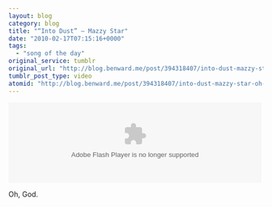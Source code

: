 ```yaml
---
layout: blog
category: blog
title: "“Into Dust” — Mazzy Star"
date: "2010-02-17T07:15:16+0000"
tags:
  - "song of the day"
original_service: tumblr
original_url: "http://blog.benward.me/post/394318407/into-dust-mazzy-star-oh-god"
tumblr_post_type: video
atomid: "http://blog.benward.me/post/394318407/into-dust-mazzy-star-oh-god"
---
```

<embed class="audio lala" src="http://www.lala.com/external/flash/SingleSongWidget.swf" width="500" height="159" type="application/x-shockwave-flash" allownetworking="all" allowscriptaccess="always" flashvars="songLalaId=576742266176094823&amp;host=www.lala.com&amp;partnerId=membersong.41335%40189677"></embed>

Oh, God.
